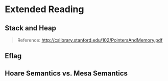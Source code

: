 # Extended Reading
## Stack and Heap
> Reference: http://cslibrary.stanford.edu/102/PointersAndMemory.pdf

## Eflag

## Hoare Semantics vs. Mesa Semantics

